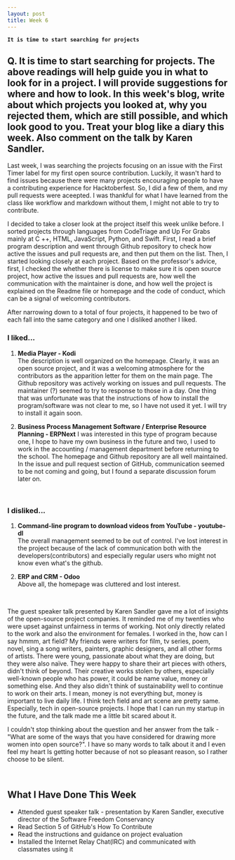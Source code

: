```yaml
---
layout: post
title: Week 6
---
```


**`It is time to start searching for projects`**

## Q. It is time to start searching for projects. The above readings will help guide you in what to look for in a project. I will provide suggestions for where and how to look. In this week's blog, write about which projects you looked at, why you rejected them, which are still possible, and which look good to you. Treat your blog like a diary this week. Also comment on the talk by Karen Sandler.

Last week, I was searching the projects focusing on an issue with the First Timer label for my first open source contribution. Luckily, it wasn't hard to find issues because there were many projects encouraging people to have a contributing experience for Hacktoberfest. So, I did a few of them, and my pull requests were aceepted. I was thankful for what I have learned from the class like workflow and markdown without them, I might not able to try to contribute.

I decided to take a closer look at the project itself this week unlike before. I sorted projects through languages from CodeTriage and Up For Grabs mainly at C ++, HTML, JavaScript, Python, and Swift. First, I read a brief program description and went through Github repository to check how active the issues and pull requests are, and then put them on the list. Then, I started looking closely at each project. Based on the professor's advice, first, I checked the whether there is license to make sure it is open source project, how active the issues and pull requests are, how well the communication with the maintainer is done, and how well the project is explained on the Readme file or homepage and the code of conduct, which can be a signal of welcoming contributors.

After narrowing down to a total of four projects, it happened to be two of each fall into the same category and one I disliked another I liked.

### I liked...
1. **Media Player - Kodi**  
The description is well organized on the homepage. Clearly, it was an open source project, and it was a welcoming atmosphere for the contributors as the apparition letter for them on the main page. The Github repository was actively working on issues and pull requests. The maintainer (?) seemed to try to response to those in a day. One thing that was unfortunate was that the instructions of how to install the program/software was not clear to me, so I have not used it yet. I will try to install it again soon. 

2. **Business Process Management Software / Enterprise Resource Planning - ERPNext** 
I was interested in this type of program because one, I hope to have my own business in the future and two, I used to work in the accounting / management department before returning to the school. The homepage and Github repository are all well maintained. In the issue and pull request section of GitHub, communication seemed to be not coming and going, but I found a separate discussion forum later on.

&nbsp;

### I disliked...
1. **Command-line program to download videos from YouTube - youtube-dl**  
The overall management seemed to be out of control. I've lost interest in the project because of the lack of communication both with the developers(contributors) and especially regular users who might not know even what's the github.  

2. **ERP and CRM - Odoo**  
Above all, the homepage was cluttered and lost interest.

&nbsp;

The guest speaker talk presented by Karen Sandler gave me a lot of insights of the open-source project companies. It reminded me of my twenties who were upset against unfairness in terms of working. Not only directly related to the work and also the environment for females. I worked in the, how can I say hmmm, art field? My friends were writers for film, tv series, poem, novel, sing a song writers, painters, graphic designers, and all other forms of artists. There were young, passionate about what they are doing, but they were also naïve. They were happy to share their art pieces with others, didn't think of beyond. Their creative works stolen by others, especially well-known people who has power, it could be name value, money or something else. And they also didn't think of sustainability well to continue to work on their arts. I mean, money is not everything but, money is important to live daily life. I think tech field and art scene are pretty same. Especially, tech in open-source projects. I hope that I can run my startup in the future, and the talk made me a little bit scared about it. 

I couldn't stop thinking about the question and her answer from the talk - "What are some of the ways that you have considered for drawing more women into open source?". I have so many words to talk about it and I even feel my heart Is getting hotter because of not so pleasant reason, so I rather choose to be silent. 

&nbsp;
&nbsp;
&nbsp;

## What I Have Done This Week
- Attended guest speaker talk - presentation  by Karen Sandler, executive director of the Software Freedom Conservancy  
- Read Section 5 of GitHub's How To Contribute  
- Read the instructions and guidance on project evaluation  
- Installed the Internet Relay Chat(IRC) and communicated with classmates using it  

